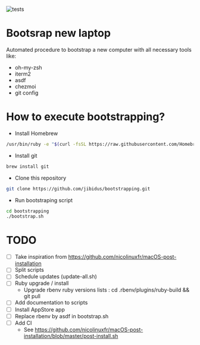 ![tests](https://github.com/jibidus/bootstrapping/actions/workflows/tests.yml/badge.svg)

# Bootsrap new laptop

Automated procedure to bootstrap a new computer with all necessary tools like:
- oh-my-zsh
- iterm2
- asdf
- chezmoi
- git config

# How to execute bootstrapping?
- Install Homebrew
```bash
/usr/bin/ruby -e "$(curl -fsSL https://raw.githubusercontent.com/Homebrew/install/master/install)"
```
- Install git
```bash
brew install git
```

- Clone this repository
```bash
git clone https://github.com/jibidus/bootstrapping.git
```

- Run bootstraping script
```bash
cd bootstrapping
./bootstrap.sh
```

# TODO
- [ ] Take inspiration from https://github.com/nicolinuxfr/macOS-post-installation
- [ ] Split scripts
- [ ] Schedule updates (update-all.sh)
- [ ] Ruby upgrade / install
  * Upgrade rbenv ruby versions lists : cd .rbenv/plugins/ruby-build && git pull
- [ ] Add documentation to scripts
- [ ] Install AppStore app
- [ ] Replace rbenv by asdf in bootstrap.sh
- [ ] Add CI
  * See https://github.com/nicolinuxfr/macOS-post-installation/blob/master/post-install.sh
